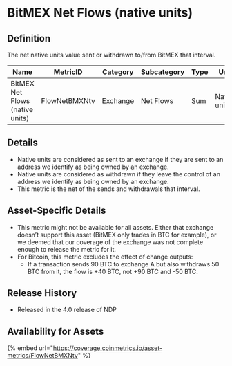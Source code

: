 # BitMEX Net Flows (native units)

## Definition

The net native units value sent or withdrawn to/from BitMEX that interval.

| Name                            | MetricID      | Category | Subcategory | Type | Unit         | Interval |
| ------------------------------- | ------------- | -------- | ----------- | ---- | ------------ | -------- |
| BitMEX Net Flows (native units) | FlowNetBMXNtv | Exchange | Net Flows   | Sum  | Native units | 1 day    |

## Details

* Native units are considered as sent to an exchange if they are sent to an address we identify as being owned by an exchange.
* Native units are considered as withdrawn if they leave the control of an address we identify as being owned by an exchange.
* This metric is the net of the sends and withdrawals that interval.

## Asset-Specific Details

* This metric might not be available for all assets. Either that exchange doesn’t support this asset (BitMEX only trades in BTC for example), or we deemed that our coverage of the exchange was not complete enough to release the metric for it.
* For Bitcoin, this metric excludes the effect of change outputs:
  * If a transaction sends 90 BTC to exchange A but also withdraws 50 BTC from it, the flow is +40 BTC, not +90 BTC and -50 BTC.

## Release History

* Released in the 4.0 release of NDP

## Availability for Assets

{% embed url="https://coverage.coinmetrics.io/asset-metrics/FlowNetBMXNtv" %}
